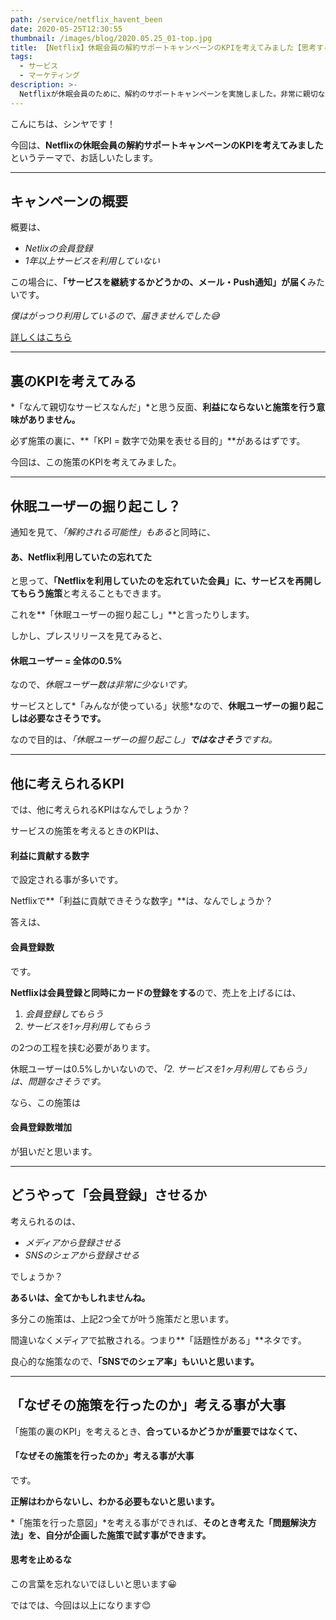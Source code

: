```yaml
---
path: /service/netflix_havent_been
date: 2020-05-25T12:30:55
thumbnail: /images/blog/2020.05.25_01-top.jpg
title: 【Netflix】休眠会員の解約サポートキャンペーンのKPIを考えてみました【思考するのが大事】
tags:
  - サービス
  - マーケティング
description: >-
  Netflixが休眠会員のために、解約のサポートキャンペーンを実施しました。非常に親切なキャンペーンだと思う反面、裏には必ず「意図」があるはずなので、考えてみました。
---
```


こんにちは、シンヤです！

今回は、**Netflixの休眠会員の解約サポートキャンペーンのKPIを考えてみました**というテーマで、お話しいたします。

---

## キャンペーンの概要

概要は、

- *Netlixの会員登録*
- *1年以上サービスを利用していない*

この場合に、**「サービスを継続するかどうかの、メール・Push通知」が届く**みたいです。

*僕はがっつり利用しているので、届きませんでした😅*

[詳しくはこちら](https://media.netflix.com/ja/company-blog/helping-members-who-havent-been-watching-cancel)

---

## 裏のKPIを考えてみる

*「なんて親切なサービスなんだ」*と思う反面、**利益にならないと施策を行う意味がありません。**

必ず施策の裏に、**「KPI = 数字で効果を表せる目的」**があるはずです。

今回は、この施策のKPIを考えてみました。

---

## 休眠ユーザーの掘り起こし？

通知を見て、*「解約される可能性」もある*と同時に、

#### あ、Netflix利用していたの忘れてた

と思って、**「Netflixを利用していたのを忘れていた会員」に、サービスを再開してもらう施策**と考えることもできます。

これを**「休眠ユーザーの掘り起こし」**と言ったりします。

しかし、プレスリリースを見てみると、

#### 休眠ユーザー = 全体の0.5%

なので、*休眠ユーザー数は非常に少ないです。*

サービスとして*「みんなが使っている」状態*なので、**休眠ユーザーの掘り起こしは必要なさそうです。**

なので目的は、*「休眠ユーザーの掘り起こし」**ではなさそう**ですね。*

---

## 他に考えられるKPI

では、他に考えられるKPIはなんでしょうか？

サービスの施策を考えるときのKPIは、

#### 利益に貢献する数字

で設定される事が多いです。

Netflixで**「利益に貢献できそうな数字」**は、なんでしょうか？

答えは、

#### 会員登録数

です。

**Netflixは会員登録と同時にカードの登録をする**ので、売上を上げるには、

1. *会員登録してもらう*
2. *サービスを1ヶ月利用してもらう*

の2つの工程を挟む必要があります。

休眠ユーザーは0.5%しかいないので、*「2. サービスを1ヶ月利用してもらう」は、問題なさそうです。*

なら、この施策は

#### 会員登録数増加

が狙いだと思います。

---

## どうやって「会員登録」させるか

考えられるのは、

- *メディアから登録させる*
- *SNSのシェアから登録させる*

でしょうか？

**あるいは、全てかもしれませんね。**

多分この施策は、上記2つ全てが叶う施策だと思います。

間違いなくメディアで拡散される。つまり**「話題性がある」**ネタです。

良心的な施策なので、**「SNSでのシェア率」もいいと思います。**

---

## 「なぜその施策を行ったのか」考える事が大事

「施策の裏のKPI」を考えるとき、**合っているかどうかが重要ではなくて、**

#### 「なぜその施策を行ったのか」考える事が大事

です。

**正解はわからないし、わかる必要もないと思います。**

*「施策を行った意図」*を考える事ができれば、**そのとき考えた「問題解決方法」を、自分が企画した施策で試す事ができます。**

#### 思考を止めるな

この言葉を忘れないでほしいと思います😀

ではでは、今回は以上になります😊
